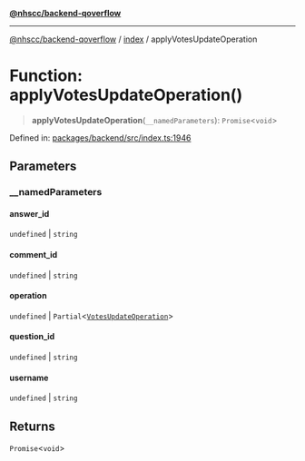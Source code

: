 [**@nhscc/backend-qoverflow**](../../README.md)

***

[@nhscc/backend-qoverflow](../../README.md) / [index](../README.md) / applyVotesUpdateOperation

# Function: applyVotesUpdateOperation()

> **applyVotesUpdateOperation**(`__namedParameters`): `Promise`\<`void`\>

Defined in: [packages/backend/src/index.ts:1946](https://github.com/nhscc/qoverflow.api.hscc.bdpa.org/blob/7f72ded3e1b4a649a6466e0d002164176291fadc/packages/backend/src/index.ts#L1946)

## Parameters

### \_\_namedParameters

#### answer_id

`undefined` \| `string`

#### comment_id

`undefined` \| `string`

#### operation

`undefined` \| `Partial`\<[`VotesUpdateOperation`](../../db/type-aliases/VotesUpdateOperation.md)\>

#### question_id

`undefined` \| `string`

#### username

`undefined` \| `string`

## Returns

`Promise`\<`void`\>
